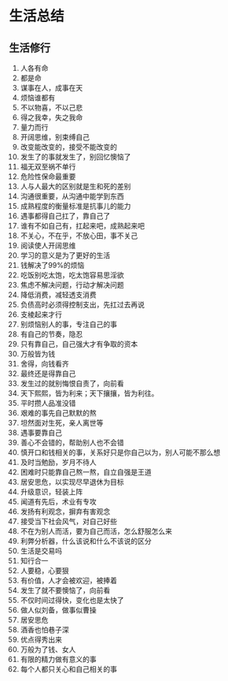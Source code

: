 # 生活总结

## 生活修行
1. 人各有命
2. 都是命
3. 谋事在人，成事在天
4. 烦恼谁都有
5. 不以物喜，不以己悲
6. 得之我幸，失之我命
7. 量力而行
8. 开阔思维，别束缚自己
9. 改变能改变的，接受不能改变的
10. 发生了的事就发生了，别回忆懊恼了
11. 福无双至祸不单行
12. 危险性保命最重要
13. 人与人最大的区别就是生和死的差别
14. 沟通很重要，从沟通中能学到东西
15. 成熟程度的衡量标准是抗事儿的能力
16. 遇事都得自己扛了，靠自己了
17. 谁有不如自己有，扛起来吧，成熟起来吧
18. 不关心，不在乎，不放心田，事不关己
19. 阅读使人开阔思维
20. 学习的意义是为了更好的生活
21. 钱解决了99%的烦恼
22. 吃饭别吃太饱，吃太饱容易思淫欲
23. 焦虑不解决问题，行动才解决问题
24. 降低消费，减轻透支消费
25. 负债高时必须得控制支出，先扛过去再说
26. 支棱起来才行
27. 别烦恼别人的事，专注自己的事
28. 有自己的节奏，隐忍
29. 只有靠自己，自己强大才有争取的资本
30. 万般皆为钱
31. 舍得，向钱看齐
32. 最终还是得靠自己
33. 发生过的就别悔恨自责了，向前看
34. 天下熙熙，皆为利来；天下攘攘，皆为利往。
35. 平时攒人品准没错
36. 艰难的事先自己默默的熬
37. 坦然面对生死，亲人离世等
38. 遇事要靠自己
39. 善心不会错的，帮助别人也不会错
40. 慎开口和钱相关的事，关系好只是你自己以为，别人可能不那么想
41. 及时当勉励，岁月不待人
42. 困难时只能靠自己熬一熬，自立自强是王道
43. 居安思危，以实现尽早退休为目标
44. 升级意识，轻装上阵
45. 闻道有先后，术业有专攻
46. 发扬有利观念，摒弃有害观念
47. 接受当下社会风气，对自己好些
48. 不在为别人而活，要为自己而活，怎么舒服怎么来
49. 利弊分析器，什么该说和什么不该说的区分
50. 生活是交易吗
51. 知行合一
52. 人要稳，心要狠
53. 有价值，人才会被欢迎，被捧着
54. 发生了就不要懊恼了，向前看
55. 不仅时间过得快，变化也是太快了
56. 做人似刘备，做事似曹操
57. 居安思危
58. 酒香也怕巷子深
59. 优点得秀出来
60. 万般为了钱、女人
61. 有限的精力做有意义的事
61. 每个人都只关心和自己相关的事























